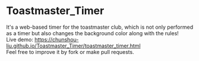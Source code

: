# Toastmaster_Timer
It's a web-based timer for the toastmaster club, which is not only performed as a timer but also changes the background color along with the rules! </br>
Live demo: https://chunshou-liu.github.io/Toastmaster_Timer/toastmaster_timer.html </br>
Feel free to improve it by fork or make pull requests.
